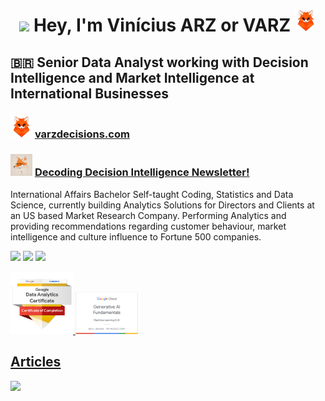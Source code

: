 <div align="center">
    
 # <img src="https://raw.githubusercontent.com/MartinHeinz/MartinHeinz/master/wave.gif" width="42"> Hey, I'm Vinícius ARZ or VARZ <img src="https://github.com/ViniciusARZ/ViniciusARZ/blob/main/brand-images/My%20project-1.png" width="35" height="35" />

</div>

## <span>&#x1f1e7;&#x1f1f7;</span> Senior Data Analyst working with Decision Intelligence and Market Intelligence at International Businesses

### <img src="https://github.com/ViniciusARZ/ViniciusARZ/blob/main/brand-images/My%20project-1.png" width="35" height="35" /> <a href="https://www.varzdecisions.com/">varzdecisions.com</a>

### <img src="https://github.com/ViniciusARZ/ViniciusARZ/blob/main/brand-images/crapped.png" width="35" height="35" /> <a href="https://viniciusarz.medium.com/subscribe">**Decoding Decision Intelligence Newsletter**!</a> 

International Affairs Bachelor Self-taught Coding, Statistics and Data Science, currently building Analytics Solutions for Directors and Clients at an US based Market Research Company. Performing Analytics and providing recommendations regarding customer behaviour, market intelligence and culture influence to Fortune 500 companies.
 
<div> 
  <a href = "mailto:btvarz@gmail.com"><img src="https://img.shields.io/badge/-Gmail-%23333?style=for-the-badge&logo=gmail&logoColor=white" target="_blank"></a>
  <a href="https://www.linkedin.com/in/viniciusarz" target="_blank"><img src="https://img.shields.io/badge/-LinkedIn-%230077B5?style=for-the-badge&logo=linkedin&logoColor=white" target="_blank"></a>
  <a href="https://www.varzdecisions.com/" target="_blank"><img src="https://img.shields.io/website-up-down-green-red/http/monip.org.svg" target="_blank">

 <p align="center">
    
<a 
   href="https://www.credly.com/badges/f73093e4-3f04-4428-a441-ac7a01735f3a/public_url"
   target="_blank" 
   title="Badge Google Data Analytics Professional Certificate" 
   alt="Google Data Analytics Professional Certificate">
   <img 
      src="https://github.com/ViniciusARZ/ViniciusARZ/blob/main/brand-images/GCC_badge_DA_1000x1000.png"
      alt="Google Data Analytics Professional Certificate"
      width="110px" 
      style="max-width:100px;"
      />
<a 
   href="https://www.cloudskillsboost.google/public_profiles/9af929d6-d7f2-44a9-9060-33057a77a5c0/badges/6011604"
   target="_blank" 
   title="Badge Generative AI Fundamentals" 
   alt="Badge Generative AI Fundamentals">
   <img 
      src="https://github.com/ViniciusARZ/ViniciusARZ/blob/main/brand-images/GenAIBadge.png"
      alt="Badge Generative AI Fundamentals"
      width="150px" 
      style="max-width:100px;"
      />

## Articles

<img src="https://github-read-medium.vercel.app/latest?username=viniciusarz&limit=6&theme=shades-of-purple"/>
